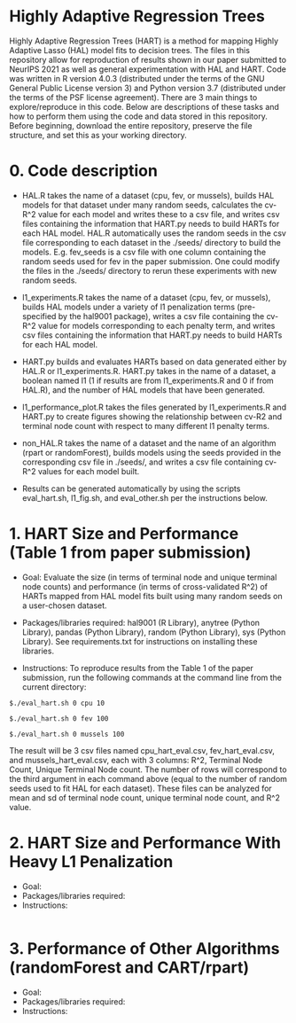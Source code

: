 #  Highly Adaptive Regression Trees

Highly Adaptive Regression Trees (HART) is a method for mapping Highly Adaptive Lasso (HAL) model fits to decision trees. The files in this repository allow for reproduction of results shown in our paper submitted to NeurIPS 2021 as well as general experimentation with HAL and HART. Code was written in R version 4.0.3 (distributed under the terms of the GNU General Public License version 3) and Python version 3.7 (distributed under the terms of the PSF license agreement). There are 3 main things to explore/reproduce in this code. Below are descriptions of these tasks and how to perform them using the code and data stored in this repository. Before beginning, download the entire repository, preserve the file structure, and set this as your working directory.

# 0. Code description

- HAL.R takes the name of a dataset (cpu, fev, or mussels), builds HAL models for that dataset under many random seeds, calculates the cv-R^2 value for each model and writes these to a csv file, and writes csv files containing the information that HART.py needs to build HARTs for each HAL model. HAL.R automatically uses the random seeds in the csv file corresponding to each dataset in the ./seeds/ directory to build the models. E.g. fev_seeds is a csv file with one column containing the random seeds used for fev in the paper submission. One could modify the files in the ./seeds/ directory to rerun these experiments with new random seeds.

- l1_experiments.R takes the name of a dataset (cpu, fev, or mussels), builds HAL models under a variety of l1 penalization terms (pre-specified by the hal9001 package), writes a csv file containing the cv-R^2 value for models corresponding to each penalty term, and writes csv files containing the information that HART.py needs to build HARTs for each HAL model.

- HART.py builds and evaluates HARTs based on data generated either by HAL.R or l1_experiments.R. HART.py takes in the name of a dataset, a boolean named l1 (1 if results are from l1_experiments.R and 0 if from HAL.R), and the number of HAL models that have been generated.

- l1_performance_plot.R takes the files generated by l1_experiments.R and HART.py to create figures showing the relationship between cv-R2 and terminal node count with respect to many different l1 penalty terms. 

- non_HAL.R takes the name of a dataset and the name of an algorithm (rpart or randomForest), builds models using the seeds provided in the corresponding csv file in ./seeds/, and writes a csv file containing cv-R^2 values for each model built. 

- Results can be generated automatically by using the scripts eval_hart.sh, l1_fig.sh, and eval_other.sh per the instructions below.


# 1. HART Size and Performance (Table 1 from paper submission)

- Goal: Evaluate the size (in terms of terminal node and unique terminal node counts) and performance (in terms of cross-validated R^2) of HARTs mapped from HAL model fits built using many random seeds on a user-chosen dataset.

- Packages/libraries required: hal9001 (R Library), anytree (Python Library), pandas (Python Library), random (Python Library), sys (Python Library). See requirements.txt for instructions on installing these libraries.

- Instructions: To reproduce results from the Table 1 of the paper submission, run the following commands at the command line from the current directory:

```
$./eval_hart.sh 0 cpu 10

$./eval_hart.sh 0 fev 100

$./eval_hart.sh 0 mussels 100
```

The result will be 3 csv files named cpu_hart_eval.csv, fev_hart_eval.csv, and mussels_hart_eval.csv, each with 3 columns: R^2, Terminal Node Count, Unique Terminal Node count. The number of rows will correspond to the third argument in each command above (equal to the number of random seeds used to fit HAL for each dataset). These files can be analyzed for mean and sd of terminal node count, unique terminal node count, and R^2 value. 

# 2. HART Size and Performance With Heavy L1 Penalization

- Goal:
- Packages/libraries required:
- Instructions:

```

```

# 3. Performance of Other Algorithms (randomForest and CART/rpart)

- Goal:
- Packages/libraries required:
- Instructions:

```

```

